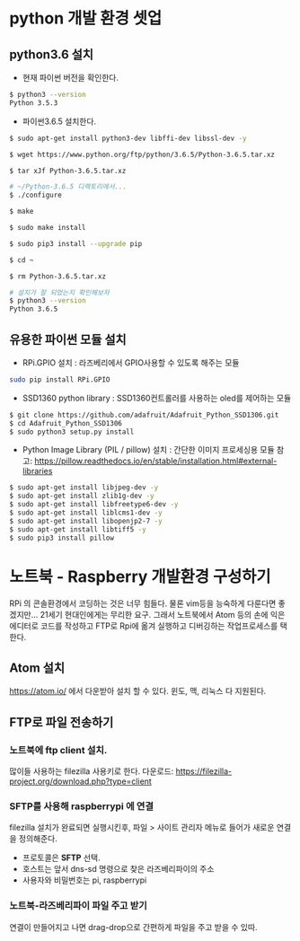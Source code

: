 # python 개발 환경 셋업
## python3.6 설치
* 현재 파이썬 버전을 확인한다.
```bash
$ python3 --version
Python 3.5.3
```
* 파이썬3.6.5 설치한다.

```bash
$ sudo apt-get install python3-dev libffi-dev libssl-dev -y

$ wget https://www.python.org/ftp/python/3.6.5/Python-3.6.5.tar.xz

$ tar xJf Python-3.6.5.tar.xz

# ~/Python-3.6.5 디렉토리에서...
$ ./configure

$ make

$ sudo make install

$ sudo pip3 install --upgrade pip

$ cd ~

$ rm Python-3.6.5.tar.xz

# 설치가 잘 되었는지 확인해보자
$ python3 --version
Python 3.6.5
```

## 유용한 파이썬 모듈 설치
* RPi.GPIO 설치 : 라즈베리에서 GPIO사용할 수 있도록 해주는 모듈
```bash
sudo pip install RPi.GPIO
```

* SSD1360 python library : SSD1360컨트롤러를 사용하는 oled를 제어하는 모듈
``` bash
$ git clone https://github.com/adafruit/Adafruit_Python_SSD1306.git
$ cd Adafruit_Python_SSD1306
$ sudo python3 setup.py install
```

* Python Image Library (PIL / pillow) 설치 : 간단한 이미지 프로세싱용 모듈
참고: https://pillow.readthedocs.io/en/stable/installation.html#external-libraries
```bash
$ sudo apt-get install libjpeg-dev -y
$ sudo apt-get install zlib1g-dev -y
$ sudo apt-get install libfreetype6-dev -y
$ sudo apt-get install liblcms1-dev -y
$ sudo apt-get install libopenjp2-7 -y
$ sudo apt-get install libtiff5 -y
$ sudo pip3 install pillow
```

# 노트북 -  Raspberry 개발환경 구성하기
RPi 의 콘솔환경에서 코딩하는 것은 너무 힘들다. 물론 vim등을 능숙하게 다룬다면 좋겠지만... 21세기 현대인에게는 무리한 요구.
그래서  노트북에서 Atom 등의 손에 익은 에디터로 코드를 작성하고  FTP로 Rpi에 옮겨 실행하고 디버깅하는 작업프로세스를 택한다.

## Atom 설치
https://atom.io/ 에서 다운받아 설치 할 수 있다. 윈도, 맥, 리눅스 다 지원된다.


## FTP로 파일 전송하기
### 노트북에 ftp  client 설치.
많이들 사용하는 filezilla  사용키로 한다.
다운로드: https://filezilla-project.org/download.php?type=client
### SFTP를 사용해 raspberrypi 에 연결
filezilla  설치가 완료되면 실행시킨후,
파일 > 사이트 관리자  메뉴로 들어가 새로운 연결을 정의해준다.
[](https://cl.ly/b9262f/Image%202019-07-29%20at%2011.07.53%20AM.png)
* 프로토콜은  **SFTP** 선택.
* 호스트는 앞서  dns-sd  명령으로 찾은 라즈베리파이의 주소
* 사용자와 비밀번호는 pi, raspberrypi
### 노트북-라즈베리파이 파일 주고 받기
연결이 만들어지고 나면 drag-drop으로 간편하게 파일을 주고 받을 수 있따.
